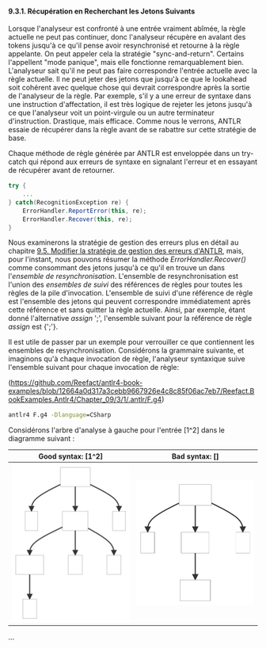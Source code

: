 ﻿#### 9.3.1. Récupération en Recherchant les Jetons Suivants

Lorsque l'analyseur est confronté à une entrée vraiment abîmée, la règle actuelle ne peut pas continuer, donc l'analyseur récupère en avalant des tokens jusqu'à ce qu'il pense avoir resynchronisé et retourne à la règle appelante. On peut appeler cela la stratégie "sync-and-return". Certains l'appellent "mode panique", mais elle fonctionne remarquablement bien. L'analyseur sait qu'il ne peut pas faire correspondre l'entrée actuelle avec la règle actuelle. Il ne peut jeter des jetons que jusqu'à ce que le lookahead soit cohérent avec quelque chose qui devrait correspondre après la sortie de l'analyseur de la règle. Par exemple, s'il y a une erreur de syntaxe dans une instruction d'affectation, il est très logique de rejeter les jetons jusqu'à ce que l'analyseur voit un point-virgule ou un autre terminateur d'instruction. Drastique, mais efficace. Comme nous le verrons, ANTLR essaie de récupérer dans la règle avant de se rabattre sur cette stratégie de base.

Chaque méthode de règle générée par ANTLR est enveloppée dans un try-catch qui répond aux erreurs de syntaxe en signalant l'erreur et en essayant de récupérer avant de retourner.

```csharp
try {
	...
} catch(RecognitionException re) {
	ErrorHandler.ReportError(this, re);
	ErrorHandler.Recover(this, re);
}
```

Nous examinerons la stratégie de gestion des erreurs plus en détail au chapitre [9.5. Modifier la stratégie de gestion des erreurs d'ANTLR](../../5/ReadMe.md), mais, pour l'instant, nous pouvons résumer la méthode _ErrorHandler.Recover()_ comme consommant des jetons jusqu'à ce qu'il en trouve un dans l'_ensemble de resynchronisation_.
L'ensemble de resynchronisation est l'union des _ensembles de suivi_ des références de règles pour toutes les règles de la pile d'invocation. L'ensemble de suivi d'une référence de règle est l'ensemble des jetons qui peuvent correspondre immédiatement après cette référence et sans quitter la règle actuelle. Ainsi, par exemple, étant donné l'alternative _assign_ ';', l'ensemble suivant pour la référence de règle _assign_ est {';'}.

Il est utile de passer par un exemple pour verrouiller ce que contiennent les ensembles de resynchronisation. Considérons la grammaire suivante, et imaginons qu'à chaque invocation de règle, l'analyseur syntaxique suive l'ensemble suivant pour chaque invocation de règle:

(https://github.com/Reefact/antlr4-book-examples/blob/12664a0d317a3cebb9667926e4c8c85f06ac7eb7/Reefact.BookExamples.Antlr4/Chapter_09/3/1/.antlr/F.g4)
```bat
antlr4 F.g4 -Dlanguage=CSharp
```

Considérons l'arbre d'analyse à gauche pour l'entrée [1^2] dans le diagramme suivant :

| Good syntax: [1^2] | Bad syntax: [] |
| ----------- | ---------- |
| <img src=".resources/good_syntax.svg" alt="Good Syntax Tree" width="300px"/> | <img src=".resources/bad_syntax.svg" alt="Bad Syntax Tree" width="300px"/> |

...
